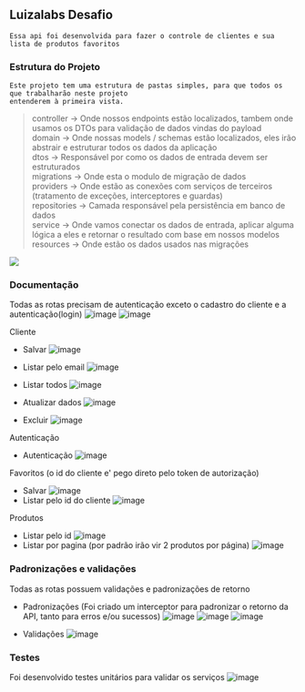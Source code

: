 ## Luizalabs Desafio

    Essa api foi desenvolvida para fazer o controle de clientes e sua lista de produtos favoritos

### Estrutura do Projeto

    Este projeto tem uma estrutura de pastas simples, para que todos os que trabalharão neste projeto
    entenderem à primeira vista.

> controller -> Onde nossos endpoints estão localizados, tambem onde usamos os DTOs para validação de dados vindas do payload</br>
> domain -> Onde nossas models / schemas estão localizados, eles irão abstrair e estruturar todos os dados da aplicação </br>
> dtos -> Responsável por como os dados de entrada devem ser estruturados </br>
> migrations -> Onde esta o modulo de migração de dados </br>
> providers -> Onde estão as conexões com serviços de terceiros (tratamento de exceções, interceptores e guardas)</br>
> repositories -> Camada responsável pela persistência em banco de dados</br>
> service -> Onde vamos conectar os dados de entrada, aplicar alguma lógica a eles e retornar o resultado com base em nossos modelos</br>
> resources -> Onde estão os dados usados nas migrações</br>

<img src="https://user-images.githubusercontent.com/46055504/124670658-ae890300-de8a-11eb-9641-45c0cbdaa9aa.png" align="center" />


### Documentação
Todas as rotas precisam de autenticação exceto o cadastro do cliente e a autenticação(login)
![image](https://user-images.githubusercontent.com/46055504/124674192-a6cc5d00-de90-11eb-9d18-724c381a2433.png)
![image](https://user-images.githubusercontent.com/46055504/124673657-a7182880-de8f-11eb-9294-9be3ff127a57.png)

Cliente
- Salvar
![image](https://user-images.githubusercontent.com/46055504/124673838-feb69400-de8f-11eb-8aaa-fe9490445483.png)

- Listar pelo email
![image](https://user-images.githubusercontent.com/46055504/124674013-4ccb9780-de90-11eb-8685-c1a1401de0ee.png)

- Listar todos
![image](https://user-images.githubusercontent.com/46055504/124674449-20fce180-de91-11eb-8910-f0bb8ce64028.png)

- Atualizar dados
![image](https://user-images.githubusercontent.com/46055504/124674499-3e31b000-de91-11eb-977a-d9210c91067e.png)

- Excluir
![image](https://user-images.githubusercontent.com/46055504/124674546-573a6100-de91-11eb-8910-9b73be4fd3b3.png)

Autenticação
- Autenticação
![image](https://user-images.githubusercontent.com/46055504/124674702-9e285680-de91-11eb-9a46-26e33526e90c.png)

Favoritos (o id do cliente e' pego direto pelo token de autorização)
- Salvar
![image](https://user-images.githubusercontent.com/46055504/124682971-75f52380-dea2-11eb-835d-b0fe7fe364e6.png)
- Listar pelo id do cliente
![image](https://user-images.githubusercontent.com/46055504/124683316-219e7380-dea3-11eb-968b-b244a8932870.png)


Produtos
- Listar pelo id
![image](https://user-images.githubusercontent.com/46055504/124675134-74236400-de92-11eb-8a77-6283619a549d.png)
- Listar por pagina (por padrão irão vir 2 produtos por página)
![image](https://user-images.githubusercontent.com/46055504/124675202-9ddc8b00-de92-11eb-80e9-704ab7511bae.png)

### Padronizações e validações
Todas as rotas possuem validações e padronizações de retorno
- Padronizações (Foi criado um interceptor para padronizar o retorno da API, tanto para erros e/ou sucessos)
![image](https://user-images.githubusercontent.com/46055504/124677525-0af21f80-de97-11eb-8b6e-a905065ed674.png)
![image](https://user-images.githubusercontent.com/46055504/124677575-29f0b180-de97-11eb-8c03-cc1ca6a87a96.png)
![image](https://user-images.githubusercontent.com/46055504/124677946-e0ed2d00-de97-11eb-9336-f635927f6c4a.png)

- Validações
![image](https://user-images.githubusercontent.com/46055504/124677650-4c82ca80-de97-11eb-8880-873ce5b83119.png)

### Testes
Foi desenvolvido testes unitários para validar os serviços
![image](https://user-images.githubusercontent.com/46055504/124687022-8ad5b500-deaa-11eb-8645-7871b95f9277.png)